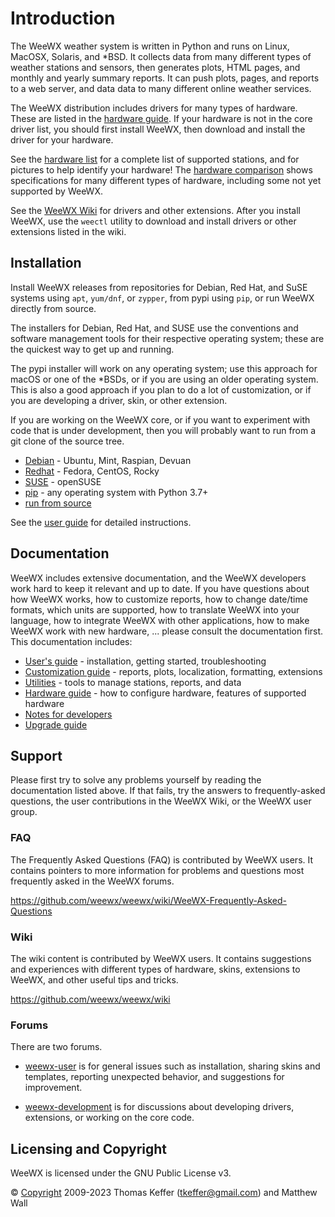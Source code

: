 # Introduction

The WeeWX weather system is written in Python and runs on Linux, MacOSX,
Solaris, and *BSD.  It collects data from many different types of weather
stations and sensors, then generates plots, HTML pages, and monthly and
yearly summary reports. It can push plots, pages, and reports to a web
server, and data data to many different online weather services.

The WeeWX distribution includes drivers for many types of hardware.  These
are listed in the [hardware guide](../hardware/drivers). If your hardware
is not in the core driver list, you should first install WeeWX, then download
and install the driver for your hardware.

See the [hardware list](https://weewx.com/hardware.html) for a complete list
of supported stations, and for pictures to help identify your hardware!  The
[hardware comparison](https://weewx.com/hwcmp.html) shows specifications for
many different types of hardware, including some not yet supported by WeeWX.

See the [WeeWX Wiki](https://github.com/weewx/weewx/wiki) for drivers and
other extensions. After you install WeeWX, use the `weectl` utility to
download and install drivers or other extensions listed in the wiki.


## Installation

Install WeeWX releases from repositories for Debian, Red Hat, and SuSE systems
using `apt`, `yum/dnf`, or `zypper`, from pypi using `pip`, or run WeeWX
directly from source.

The installers for Debian, Red Hat, and SUSE use the conventions and software
management tools for their respective operating system; these are the quickest
way to get up and running.

The pypi installer will work on any operating system; use this approach for
macOS or one of the *BSDs, or if you are using an older operating system.
This is also a good approach if you plan to do a lot of customization, or if
you are developing a driver, skin, or other extension.

If you are working on the WeeWX core, or if you want to experiment with
code that is under development, then you will probably want to run from
a git clone of the source tree.

* [Debian](quickstarts/debian) - Ubuntu, Mint, Raspian, Devuan
* [Redhat](quickstarts/redhat) - Fedora, CentOS, Rocky
* [SUSE](quickstarts/suse) - openSUSE
* [pip](quickstarts/pip) - any operating system with Python 3.7+
* [run from source](quickstarts/source)

See the [user guide](usersguide/installing-weewx) for detailed instructions.


## Documentation

WeeWX includes extensive documentation, and the WeeWX developers work hard to
keep it relevant and up to date.  If you have questions about how WeeWX works,
how to customize reports, how to change date/time formats, which units are
supported, how to translate WeeWX into your language, how to integrate WeeWX
with other applications, how to make WeeWX work with new hardware, ... please
consult the documentation first.  This documentation includes:

* [User's guide](usersguide) - installation, getting started, troubleshooting
* [Customization guide](custom) - reports, plots, localization, formatting, extensions
* [Utilities](utilities) - tools to manage stations, reports, and data
* [Hardware guide](hardware) - how to configure hardware, features of supported hardware
* [Notes for developers](devnotes)
* [Upgrade guide](upgrading)


## Support

Please first try to solve any problems yourself by reading the documentation
listed above.  If that fails, try the answers to frequently-asked questions,
the user contributions in the WeeWX Wiki, or the WeeWX user group.


### FAQ

The Frequently Asked Questions (FAQ) is contributed by WeeWX users.  It
contains pointers to more information for problems and questions most
frequently asked in the WeeWX forums.

https://github.com/weewx/weewx/wiki/WeeWX-Frequently-Asked-Questions


### Wiki

The wiki content is contributed by WeeWX users. It contains suggestions and
experiences with different types of hardware, skins, extensions to WeeWX,
and other useful tips and tricks.

https://github.com/weewx/weewx/wiki


### Forums

There are two forums. 

- [weewx-user](https://groups.google.com/group/weewx-user) is for general
  issues such as installation, sharing skins and templates, reporting
  unexpected behavior, and suggestions for improvement.

- [weewx-development](https://groups.google.com/group/weewx-development) is
  for discussions about developing drivers, extensions, or working on the core
  code.


## Licensing and Copyright

WeeWX is licensed under the GNU Public License v3.

© [Copyright](copyright) 2009-2023 Thomas Keffer (<tkeffer@gmail.com>)
and Matthew Wall
